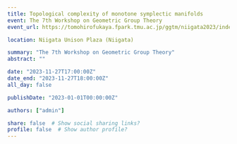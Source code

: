```yaml
---
title: Topological complexity of monotone symplectic manifolds
event: The 7th Workshop on Geometric Group Theory
event_url: https://tomohirofukaya.fpark.tmu.ac.jp/ggtm/niigata2023/index.shtml

location: Niigata Unison Plaza (Niigata)

summary: "The 7th Workshop on Geometric Group Theory"
abstract: ""

date: "2023-11-27T17:00:00Z"
date_end: "2023-11-27T18:00:00Z"
all_day: false

publishDate: "2023-01-01T00:00:00Z"

authors: ["admin"]

share: false  # Show social sharing links?
profile: false  # Show author profile?
---
```

